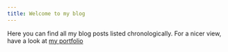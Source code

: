 ```yaml
---
title: Welcome to my blog
---
```


Here you can find all my blog posts listed chronologically. For a nicer view, have a look at [my portfolio](https://jcwons.github.io/)
